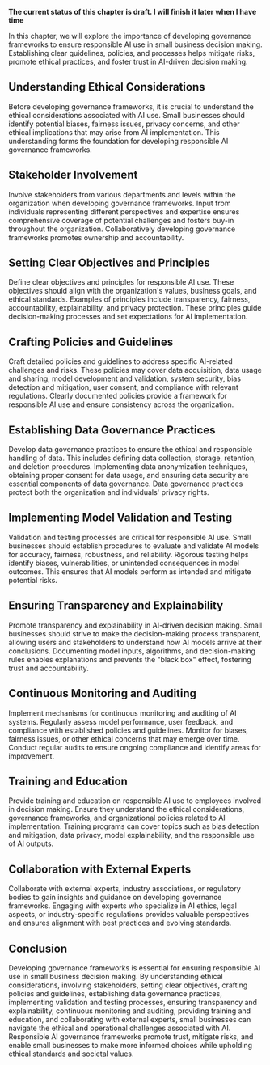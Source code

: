 **The current status of this chapter is draft. I will finish it later when I have time**

In this chapter, we will explore the importance of developing governance frameworks to ensure responsible AI use in small business decision making. Establishing clear guidelines, policies, and processes helps mitigate risks, promote ethical practices, and foster trust in AI-driven decision making.

Understanding Ethical Considerations
------------------------------------

Before developing governance frameworks, it is crucial to understand the ethical considerations associated with AI use. Small businesses should identify potential biases, fairness issues, privacy concerns, and other ethical implications that may arise from AI implementation. This understanding forms the foundation for developing responsible AI governance frameworks.

Stakeholder Involvement
-----------------------

Involve stakeholders from various departments and levels within the organization when developing governance frameworks. Input from individuals representing different perspectives and expertise ensures comprehensive coverage of potential challenges and fosters buy-in throughout the organization. Collaboratively developing governance frameworks promotes ownership and accountability.

Setting Clear Objectives and Principles
---------------------------------------

Define clear objectives and principles for responsible AI use. These objectives should align with the organization's values, business goals, and ethical standards. Examples of principles include transparency, fairness, accountability, explainability, and privacy protection. These principles guide decision-making processes and set expectations for AI implementation.

Crafting Policies and Guidelines
--------------------------------

Craft detailed policies and guidelines to address specific AI-related challenges and risks. These policies may cover data acquisition, data usage and sharing, model development and validation, system security, bias detection and mitigation, user consent, and compliance with relevant regulations. Clearly documented policies provide a framework for responsible AI use and ensure consistency across the organization.

Establishing Data Governance Practices
--------------------------------------

Develop data governance practices to ensure the ethical and responsible handling of data. This includes defining data collection, storage, retention, and deletion procedures. Implementing data anonymization techniques, obtaining proper consent for data usage, and ensuring data security are essential components of data governance. Data governance practices protect both the organization and individuals' privacy rights.

Implementing Model Validation and Testing
-----------------------------------------

Validation and testing processes are critical for responsible AI use. Small businesses should establish procedures to evaluate and validate AI models for accuracy, fairness, robustness, and reliability. Rigorous testing helps identify biases, vulnerabilities, or unintended consequences in model outcomes. This ensures that AI models perform as intended and mitigate potential risks.

Ensuring Transparency and Explainability
----------------------------------------

Promote transparency and explainability in AI-driven decision making. Small businesses should strive to make the decision-making process transparent, allowing users and stakeholders to understand how AI models arrive at their conclusions. Documenting model inputs, algorithms, and decision-making rules enables explanations and prevents the "black box" effect, fostering trust and accountability.

Continuous Monitoring and Auditing
----------------------------------

Implement mechanisms for continuous monitoring and auditing of AI systems. Regularly assess model performance, user feedback, and compliance with established policies and guidelines. Monitor for biases, fairness issues, or other ethical concerns that may emerge over time. Conduct regular audits to ensure ongoing compliance and identify areas for improvement.

Training and Education
----------------------

Provide training and education on responsible AI use to employees involved in decision making. Ensure they understand the ethical considerations, governance frameworks, and organizational policies related to AI implementation. Training programs can cover topics such as bias detection and mitigation, data privacy, model explainability, and the responsible use of AI outputs.

Collaboration with External Experts
-----------------------------------

Collaborate with external experts, industry associations, or regulatory bodies to gain insights and guidance on developing governance frameworks. Engaging with experts who specialize in AI ethics, legal aspects, or industry-specific regulations provides valuable perspectives and ensures alignment with best practices and evolving standards.

Conclusion
----------

Developing governance frameworks is essential for ensuring responsible AI use in small business decision making. By understanding ethical considerations, involving stakeholders, setting clear objectives, crafting policies and guidelines, establishing data governance practices, implementing validation and testing processes, ensuring transparency and explainability, continuous monitoring and auditing, providing training and education, and collaborating with external experts, small businesses can navigate the ethical and operational challenges associated with AI. Responsible AI governance frameworks promote trust, mitigate risks, and enable small businesses to make more informed choices while upholding ethical standards and societal values.
